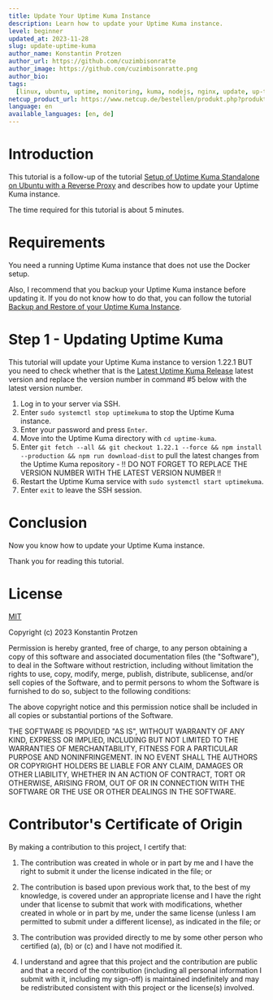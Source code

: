 ```yaml
---
title: Update Your Uptime Kuma Instance
description: Learn how to update your Uptime Kuma instance.
level: beginner
updated_at: 2023-11-28
slug: update-uptime-kuma
author_name: Konstantin Protzen
author_url: https://github.com/cuzimbisonratte
author_image: https://github.com/cuzimbisonratte.png
author_bio:
tags:
  [linux, ubuntu, uptime, monitoring, kuma, nodejs, nginx, update, up-to-date]
netcup_product_url: https://www.netcup.de/bestellen/produkt.php?produkt=2991
language: en
available_languages: [en, de]
---
```


# Introduction

This tutorial is a follow-up of the tutorial [Setup of Uptime Kuma Standalone on Ubuntu with a Reverse Proxy](https://community.netcup.com/en/tutorials/ubuntu-uptime-kuma-standalone-installation) and describes how to update your Uptime Kuma instance.

The time required for this tutorial is about 5 minutes.

# Requirements

You need a running Uptime Kuma instance that does not use the Docker setup.

Also, I recommend that you backup your Uptime Kuma instance before updating it. If you do not know how to do that, you can follow the tutorial [Backup and Restore of your Uptime Kuma Instance](https://community.netcup.com/en/tutorials/backup-uptime-kuma).

# Step 1 - Updating Uptime Kuma

This tutorial will update your Uptime Kuma instance to version 1.22.1 BUT you need to check whether that is the [Latest Uptime Kuma Release](https://github.com/louislam/uptime-kuma/releases/latest) latest version and replace the version number in command #5 below with the latest version number.

1. Log in to your server via SSH.
2. Enter `sudo systemctl stop uptimekuma` to stop the Uptime Kuma instance.
3. Enter your password and press `Enter`.
4. Move into the Uptime Kuma directory with `cd uptime-kuma`.
5. Enter `git fetch --all && git checkout 1.22.1 --force && npm install --production && npm run download-dist` to pull the latest changes from the Uptime Kuma repository - !! DO NOT FORGET TO REPLACE THE VERSION NUMBER WITH THE LATEST VERSION NUMBER !!
6. Restart the Uptime Kuma service with `sudo systemctl start uptimekuma`.
7. Enter `exit` to leave the SSH session.

# Conclusion

Now you know how to update your Uptime Kuma instance.

Thank you for reading this tutorial.

# License

[MIT](https://github.com/netcup-community/community-tutorials/blob/main/LICENSE)

Copyright (c) 2023 Konstantin Protzen

Permission is hereby granted, free of charge, to any person obtaining a copy of this software and associated documentation files (the "Software"), to deal in the Software without restriction, including without limitation the rights to use, copy, modify, merge, publish, distribute, sublicense, and/or sell copies of the Software, and to permit persons to whom the Software is furnished to do so, subject to the following conditions:

The above copyright notice and this permission notice shall be included in all copies or substantial portions of the Software.

THE SOFTWARE IS PROVIDED "AS IS", WITHOUT WARRANTY OF ANY KIND, EXPRESS OR IMPLIED, INCLUDING BUT NOT LIMITED TO THE WARRANTIES OF MERCHANTABILITY, FITNESS FOR A PARTICULAR PURPOSE AND NONINFRINGEMENT. IN NO EVENT SHALL THE AUTHORS OR COPYRIGHT HOLDERS BE LIABLE FOR ANY CLAIM, DAMAGES OR OTHER LIABILITY, WHETHER IN AN ACTION OF CONTRACT, TORT OR OTHERWISE, ARISING FROM, OUT OF OR IN CONNECTION WITH THE SOFTWARE OR THE USE OR OTHER DEALINGS IN THE SOFTWARE.

# Contributor's Certificate of Origin

By making a contribution to this project, I certify that:

1.  The contribution was created in whole or in part by me and I have the right to submit it under the license indicated in the file; or

2.  The contribution is based upon previous work that, to the best of my knowledge, is covered under an appropriate license and I have the right under that license to submit that work with modifications, whether created in whole or in part by me, under the same license (unless I am permitted to submit under a different license), as indicated in the file; or

3.  The contribution was provided directly to me by some other person who certified (a), (b) or (c) and I have not modified it.

4.  I understand and agree that this project and the contribution are public and that a record of the contribution (including all personal information I submit with it, including my sign-off) is maintained indefinitely and may be redistributed consistent with this project or the license(s) involved.
